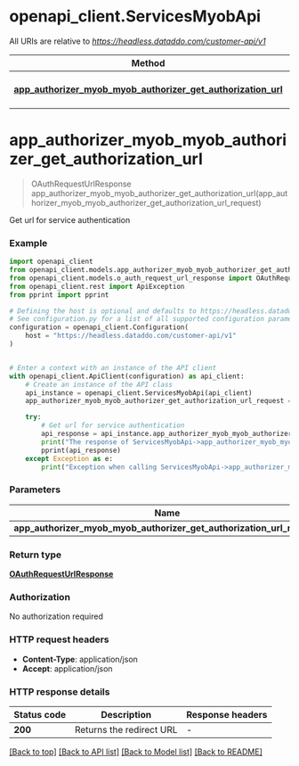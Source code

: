 # openapi_client.ServicesMyobApi

All URIs are relative to *https://headless.dataddo.com/customer-api/v1*

Method | HTTP request | Description
------------- | ------------- | -------------
[**app_authorizer_myob_myob_authorizer_get_authorization_url**](ServicesMyobApi.md#app_authorizer_myob_myob_authorizer_get_authorization_url) | **POST** /services/myob/oauth-request-url | Get url for service authentication


# **app_authorizer_myob_myob_authorizer_get_authorization_url**
> OAuthRequestUrlResponse app_authorizer_myob_myob_authorizer_get_authorization_url(app_authorizer_myob_myob_authorizer_get_authorization_url_request)

Get url for service authentication

### Example


```python
import openapi_client
from openapi_client.models.app_authorizer_myob_myob_authorizer_get_authorization_url_request import AppAuthorizerMyobMyobAuthorizerGetAuthorizationUrlRequest
from openapi_client.models.o_auth_request_url_response import OAuthRequestUrlResponse
from openapi_client.rest import ApiException
from pprint import pprint

# Defining the host is optional and defaults to https://headless.dataddo.com/customer-api/v1
# See configuration.py for a list of all supported configuration parameters.
configuration = openapi_client.Configuration(
    host = "https://headless.dataddo.com/customer-api/v1"
)


# Enter a context with an instance of the API client
with openapi_client.ApiClient(configuration) as api_client:
    # Create an instance of the API class
    api_instance = openapi_client.ServicesMyobApi(api_client)
    app_authorizer_myob_myob_authorizer_get_authorization_url_request = openapi_client.AppAuthorizerMyobMyobAuthorizerGetAuthorizationUrlRequest() # AppAuthorizerMyobMyobAuthorizerGetAuthorizationUrlRequest | 

    try:
        # Get url for service authentication
        api_response = api_instance.app_authorizer_myob_myob_authorizer_get_authorization_url(app_authorizer_myob_myob_authorizer_get_authorization_url_request)
        print("The response of ServicesMyobApi->app_authorizer_myob_myob_authorizer_get_authorization_url:\n")
        pprint(api_response)
    except Exception as e:
        print("Exception when calling ServicesMyobApi->app_authorizer_myob_myob_authorizer_get_authorization_url: %s\n" % e)
```



### Parameters


Name | Type | Description  | Notes
------------- | ------------- | ------------- | -------------
 **app_authorizer_myob_myob_authorizer_get_authorization_url_request** | [**AppAuthorizerMyobMyobAuthorizerGetAuthorizationUrlRequest**](AppAuthorizerMyobMyobAuthorizerGetAuthorizationUrlRequest.md)|  | 

### Return type

[**OAuthRequestUrlResponse**](OAuthRequestUrlResponse.md)

### Authorization

No authorization required

### HTTP request headers

 - **Content-Type**: application/json
 - **Accept**: application/json

### HTTP response details

| Status code | Description | Response headers |
|-------------|-------------|------------------|
**200** | Returns the redirect URL |  -  |

[[Back to top]](#) [[Back to API list]](../README.md#documentation-for-api-endpoints) [[Back to Model list]](../README.md#documentation-for-models) [[Back to README]](../README.md)

